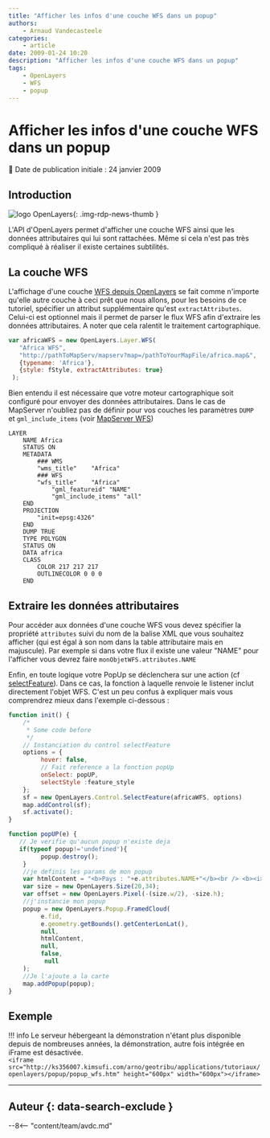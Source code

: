 ```yaml
---
title: "Afficher les infos d'une couche WFS dans un popup"
authors:
    - Arnaud Vandecasteele
categories:
    - article
date: 2009-01-24 10:20
description: "Afficher les infos d'une couche WFS dans un popup"
tags:
    - OpenLayers
    - WFS
    - popup
---
```


# Afficher les infos d'une couche WFS dans un popup

:calendar: Date de publication initiale : 24 janvier 2009

## Introduction

![logo OpenLayers](https://cdn.geotribu.fr/img/logos-icones/logiciels_librairies/openlayers.png "logo OpenLayers"){: .img-rdp-news-thumb }

L'API d'OpenLayers permet d'afficher une couche WFS ainsi que les données attributaires qui lui sont rattachées. Même si cela n'est pas très compliqué à réaliser il existe certaines subtilités.

## La couche WFS

L'affichage d'une couche [WFS depuis OpenLayers](http://dev.openlayers.org/releases/OpenLayers-2.7/doc/apidocs/files/OpenLayers/Layer/WFS-js.html "API OpenLayers WFS") se fait comme n'importe qu'elle autre couche à ceci prêt que nous allons, pour les besoins de ce tutoriel, spécifier un attribut supplémentaire qu'est `extractAttributes`. Celui-ci est optionnel mais il permet de parser le flux WFS afin d'extraire les données attributaires. A noter que cela ralentit le traitement cartographique.


```javascript
var africaWFS = new OpenLayers.Layer.WFS(
   "Africa WFS",
   "http://pathToMapServ/mapserv?map=/pathToYourMapFile/africa.map&",
   {typename: 'Africa'},
   {style: fStyle, extractAttributes: true}
 );
```

Bien entendu il est nécessaire que votre moteur cartographique soit configuré pour envoyer des données attributaires. Dans le cas de MapServer n'oubliez pas de définir pour vos couches les paramètres `DUMP` et `gml_include_items` (voir [MapServer WFS](http://mapserver.org/ogc/wfs_server.html "MapServer WFS"))

```
LAYER
	NAME Africa
	STATUS ON
	METADATA
		### WMS
		"wms_title"    "Africa"
		### WFS
		"wfs_title"    "Africa"
    		"gml_featureid" "NAME"
    		"gml_include_items" "all"
	END
	PROJECTION
		"init=epsg:4326"
	END
	DUMP TRUE
	TYPE POLYGON
	STATUS ON
	DATA africa
	CLASS
		COLOR 217 217 217
		OUTLINECOLOR 0 0 0
	END
```

## Extraire les données attributaires

Pour accéder aux données d'une couche WFS vous devez spécifier la propriété `attributes` suivi du nom de la balise XML que vous souhaitez afficher (qui est égal à son nom dans la table attributaire mais en majuscule). Par exemple si dans votre flux il existe une valeur "NAME" pour l'afficher vous devrez faire `monObjetWFS.attributes.NAME`

Enfin, en toute logique votre PopUp se déclenchera sur une action (cf [selectFeature](http://dev.openlayers.org/releases/OpenLayers-2.7/doc/apidocs/files/OpenLayers/Control/SelectFeature-js.html)). Dans ce cas, la fonction à laquelle renvoie le listener inclut directement l'objet WFS. C'est un peu confus à expliquer mais vous comprendrez mieux dans l'exemple ci-dessous :

```javascript
function init() {
    /*
     * Some code before
     */
    // Instanciation du control selectFeature
    options = {  
         hover: false,
         // Fait reference a la fonction popUp
         onSelect: popUP,
         selectStyle :feature_style
    };  
    sf = new OpenLayers.Control.SelectFeature(africaWFS, options)
    map.addControl(sf);
    sf.activate();
}

function popUP(e) {
   // Je verifie qu'aucun popup n'existe deja
   if(typeof popup!='undefined'){
         popup.destroy();
    }
    //je definis les params de mon popup
    var htmlContent = "<b>Pays : "+e.attributes.NAME+"</b><br /> <b><i>Region : "+e.attributes.REGION+"</b></i>";  
    var size = new OpenLayers.Size(20,34);
    var offset = new OpenLayers.Pixel(-(size.w/2), -size.h);
    //j'instancie mon popup
    popup = new OpenLayers.Popup.FramedCloud(
         e.fid,
         e.geometry.getBounds().getCenterLonLat(),
         null,
         htmlContent,
         null,
         false,
          null
    );
    //Je l'ajoute a la carte
    map.addPopup(popup);  
}  
```

## Exemple

!!! info
    Le serveur hébergeant la démonstration n'étant plus disponible depuis de nombreuses années, la démonstration, autre fois intégrée en iFrame est désactivée.  
    `<iframe src="http://ks356007.kimsufi.com/arno/geotribu/applications/tutoriaux/openlayers/popup/popup_wfs.htm" height="600px" width="600px"></iframe>`

----

## Auteur {: data-search-exclude }

--8<-- "content/team/avdc.md"
